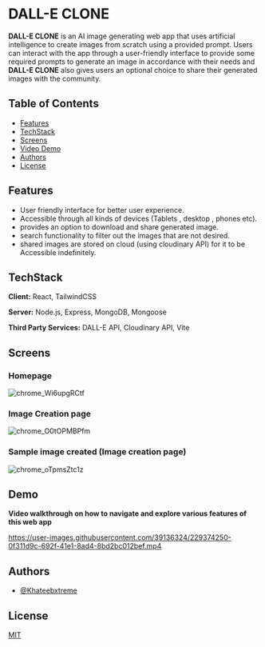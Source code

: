 
# DALL-E CLONE

**DALL-E CLONE** is an AI image generating web app that uses artificial intelligence to create images from scratch using a provided prompt. Users can interact with the app through a user-friendly interface to provide some required prompts to generate an image in accordance with their needs and **DALL-E CLONE** also gives users an optional choice to share their generated images with the community.

## Table of Contents
- [Features](#features)
- [TechStack](#techstack)
- [Screens](#screens)
- [Video Demo](#demo)
- [Authors](#authors)
- [License](#license)

## Features

- User friendly interface for better user experience.
- Accessible through all kinds of devices (Tablets , desktop , phones etc).
- provides an option to download and share generated image.
- search functionality to filter out the images that are not desired.
- shared images are stored on cloud (using cloudinary API) for it to be Accessible indefinitely.


## TechStack

**Client:** React, TailwindCSS

**Server:** Node.js, Express, MongoDB, Mongoose

**Third Party Services:** DALL-E API, Cloudinary API, Vite

## Screens

### Homepage

![chrome_Wi6upgRCtf](https://user-images.githubusercontent.com/39136324/229374698-2873d468-9c38-4ce9-acf9-f6e27e7439cf.png)

### Image Creation page

![chrome_O0tOPMBPfm](https://user-images.githubusercontent.com/39136324/229374719-594c32c2-8893-45f9-b354-7daacfd13d83.png)

### Sample image created (Image creation page)

![chrome_oTpmsZtc1z](https://user-images.githubusercontent.com/39136324/229374971-5d736711-d670-4c7e-9a0f-292f3c62b1b8.png)


## Demo

**Video walkthrough on how to navigate and explore various features of this web app**


https://user-images.githubusercontent.com/39136324/229374250-0f311d9c-692f-41e1-8ad4-8bd2bc012bef.mp4




## Authors

- [@Khateebxtreme](https://github.com/Khateebxtreme)


## License

[MIT](https://choosealicense.com/licenses/mit/)
